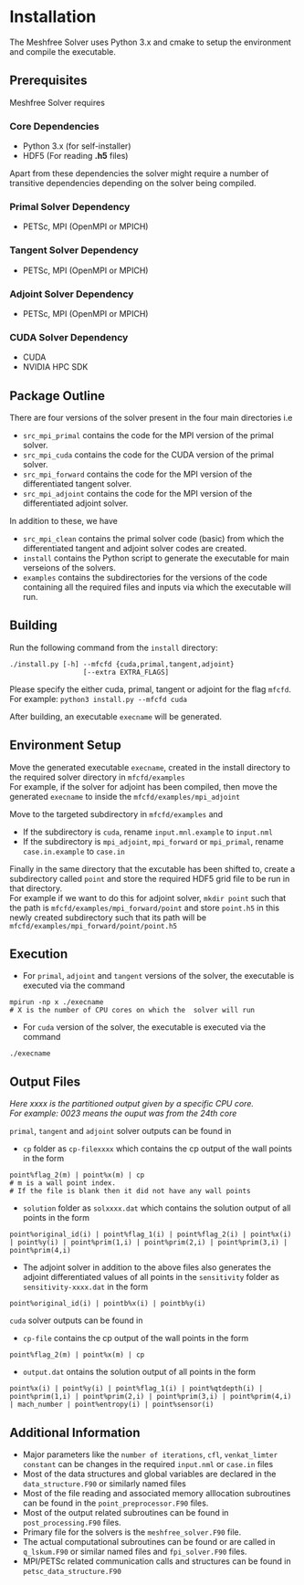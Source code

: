 # Installation
The Meshfree Solver uses Python 3.x and cmake to setup the environment and compile the executable. 

## Prerequisites
Meshfree Solver requires

### Core Dependencies
* Python 3.x (for self-installer)
* HDF5 (For reading **.h5** files)

Apart from these dependencies the solver might require a number of transitive dependencies depending on the solver being compiled.

### Primal Solver Dependency
* PETSc, MPI (OpenMPI or MPICH)

### Tangent Solver Dependency
* PETSc, MPI (OpenMPI or MPICH)

### Adjoint Solver Dependency
* PETSc, MPI (OpenMPI or MPICH)

### CUDA Solver Dependency
* CUDA
* NVIDIA HPC SDK

## Package Outline 

There are four versions of the solver present in the four main directories i.e
* `src_mpi_primal` contains the code for the MPI version of the primal solver. 
* `src_mpi_cuda` contains the code for the CUDA version of the primal solver.
* `src_mpi_forward` contains the code for the MPI version of the differentiated tangent solver.
* `src_mpi_adjoint` contains the code for the MPI version of the differentiated adjoint solver.

In addition to these, we have
* `src_mpi_clean` contains the primal solver code (basic) from which the differentiated tangent and adjoint solver codes are created. 
* `install` contains the Python script to generate the executable for main verseions of the solvers.
* `examples` contains the subdirectories for the versions of the code containing all the required files and inputs via which the executable will run.

## Building
Run the following command from the `install` directory:

```
./install.py [-h] --mfcfd {cuda,primal,tangent,adjoint}
                  [--extra EXTRA_FLAGS]
```

Please specify the either cuda, primal, tangent or adjoint for the flag `mfcfd`.  
For example: `python3 install.py --mfcfd cuda`

After building, an executable `execname` will be generated.

## Environment Setup

Move the generated executable `execname`, created in the install directory to the required solver directory in `mfcfd/examples`   
For example, if the solver for adjoint has been compiled, then move the generated `execname` to inside the `mfcfd/examples/mpi_adjoint`

Move to the targeted subdirectory in `mfcfd/examples` and
* If the subdirectory is `cuda`, rename `input.mnl.example` to `input.nml`
* If the subdirectory is `mpi_adjoint`, `mpi_forward` or `mpi_primal`, rename `case.in.example` to `case.in` 

Finally in the same directory that the excutable has been shifted to, create a subdirectory called `point` and store the required HDF5 grid file to be run in that directory.  
For example if we want to do this for adjoint solver, `mkdir point` such that the path is `mfcfd/examples/mpi_forward/point` and store `point.h5` in this newly created subdirectory such that its path will be `mfcfd/examples/mpi_forward/point/point.h5`


## Execution

* For `primal`, `adjoint` and `tangent` versions of the solver, the executable is executed via the command
```
mpirun -np x ./execname
# X is the number of CPU cores on which the  solver will run
```

* For `cuda` version of the solver, the executable is executed via the command
```
./execname
```

## Output Files

*Here xxxx is the partitioned output given by a specific CPU core.  
For example: 0023 means the ouput was from the 24th core*

`primal`, `tangent` and `adjoint` solver outputs can be found in
* `cp` folder as `cp-filexxxx` which contains the cp output of the wall points in the form
```
point%flag_2(m) | point%x(m) | cp
# m is a wall point index. 
# If the file is blank then it did not have any wall points
```
* `solution` folder as `solxxxx.dat` which contains the solution output of all points in the form
```
point%original_id(i) | point%flag_1(i) | point%flag_2(i) | point%x(i)
| point%y(i) | point%prim(1,i) | point%prim(2,i) | point%prim(3,i) | point%prim(4,i)
```
* The adjoint solver in addition to the above files also generates the adjoint differentiated values of all points in the `sensitivity` folder as `sensitivity-xxxx.dat` in the form
```
point%original_id(i) | pointb%x(i) | pointb%y(i)
``` 

`cuda` solver outputs can be found in
* `cp-file` contains the cp output of the wall points in the form
```
point%flag_2(m) | point%x(m) | cp
```
* `output.dat` ontains the solution output of all points in the form
```
point%x(i) | point%y(i) | point%flag_1(i) | point%qtdepth(i) | point%prim(1,i) | point%prim(2,i) | point%prim(3,i) | point%prim(4,i) | mach_number | point%entropy(i) | point%sensor(i)
```

## Additional Information

* Major parameters like the `number of iterations`, `cfl`, `venkat_limter constant` can be changes in the required `input.nml` or `case.in` files 
* Most of the data structures and global variables are declared in the `data_structure.F90` or similarly named files
* Most of the file reading and associated memory alllocation subroutines can be found in the `point_preprocessor.F90` files.
* Most of the output related subroutines can be found in `post_processing.F90` files.
* Primary file for the solvers is the `meshfree_solver.F90` file.
* The actual computational subroutines can be found or are called in `q_lskum.F90` or similar named files and `fpi_solver.F90` files. 
* MPI/PETSc related communication calls and structures can be found in `petsc_data_structure.F90`
